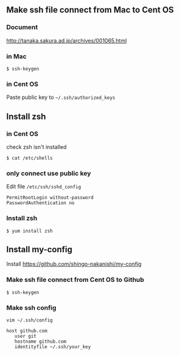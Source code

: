 ## Make ssh file connect from Mac to Cent OS

### Document
http://tanaka.sakura.ad.jp/archives/001065.html

### in Mac
```
$ ssh-keygen
```

### in Cent OS
Paste public key to `~/.ssh/authorized_keys`

## Install zsh
### in Cent OS
check zsh isn't installed

```
$ cat /etc/shells
```

### only connect use public key
Edit file `/etc/ssh/sshd_config`
```
PermitRootLogin without-password
PasswordAuthentication no
```

### Install zsh
```
$ yum install zsh
```

## Install my-config
Install https://github.com/shingo-nakanishi/my-config
### Make ssh file connect from Cent OS to Github
```
$ ssh-keygen
```

### Make ssh config
```
vim ~/.ssh/config

host github.com
   user git
   hostname github.com
   identityfile ~/.ssh/your_key
```
